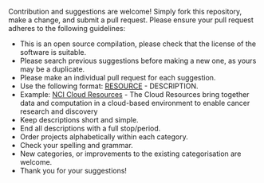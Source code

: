 Contribution and suggestions are welcome! Simply fork this repository, make a change, and submit a pull request. Please ensure your pull request adheres to the following guidelines:

- This is an open source compilation, please check that the license of the software is suitable.<br />
- Please search previous suggestions before making a new one, as yours may be a duplicate.<br />
- Please make an individual pull request for each suggestion.<br />
- Use the following format: [RESOURCE](url) - DESCRIPTION.<br />
- Example: [NCI Cloud Resources](https://cbiit.cancer.gov/ncip/crdc-cloud-resources) - The Cloud Resources bring together data and computation in a cloud-based environment to enable cancer research and discovery
- Keep descriptions short and simple.<br />
- End all descriptions with a full stop/period.<br />
- Order projects alphabetically within each category.<br />
- Check your spelling and grammar.<br />
- New categories, or improvements to the existing categorisation are welcome.<br />
- Thank you for your suggestions!
